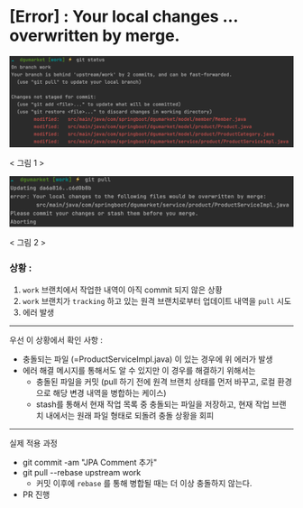 # [Error] : Your local changes ... overwritten by merge. 



![image-20210502000219035](./imgs/Your_local_changes_overwritten_by_merge_0.png)

< 그림 1 >

![image-20210502000219035](./imgs/Your_local_changes_overwritten_by_merge_1.png)

< 그림 2 >

 

### 상황 : 

1. `work` 브랜치에서 작업한 내역이 아직 commit 되지 않은 상황 
2. `work` 브랜치가 `tracking` 하고 있는 원격 브랜치로부터 업데이트 내역을 `pull` 시도 
3. 에러 발생 

___

우선 이 상황에서  확인 사항 :

- 충돌되는 파일 (=ProductServiceImpl.java) 이 있는 경우에 위 에러가 발생 
- 에러 해결 메시지를 통해서도 알 수 있지만 이 경우를 해결하기 위해서는 
  - 충돌된 파일을 커밋 (pull 하기 전에 원격 브랜치 상태를 먼저 바꾸고, 로컬 환경으로 해당 변경 내역을 병합하는 케이스)
  - stash를 통해서 현재 작업 목록 중 충돌되는 파일을 저장하고, 현재 작업 브랜치 내에서는 원래 파일 형태로 되돌려 충돌 상황을 회피 

___

실제 적용 과정 

- git commit -am "JPA Comment 추가" 
- git pull --rebase upstream work 
  - 커밋 이후에 `rebase` 를 통해 병합될 때는 더 이상 충돌하지 않는다. 
- PR 진행 